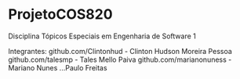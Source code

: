 # ProjetoCOS820
Disciplina Tópicos Especiais em Engenharia de Software 1


Integrantes:
github.com/Clintonhud - Clinton Hudson Moreira Pessoa
github.com/talesmp - Tales Mello Paiva
github.com/marianonuness - Mariano Nunes
...Paulo Freitas

